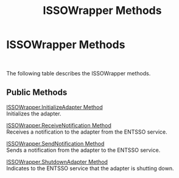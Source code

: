 ﻿---
title: ISSOWrapper Methods
TOCTitle: ISSOWrapper Methods
ms:assetid: feca8f56-02ea-46cc-8dd8-3a43958e7329
ms:mtpsurl: https://msdn.microsoft.com/library/Aa705799(v=BTS.80)
ms:contentKeyID: 51533811
ms.date: 08/30/2017
mtps_version: v=BTS.80
---

# ISSOWrapper Methods

 

The following table describes the ISSOWrapper methods.

## Public Methods

[ISSOWrapper.InitializeAdapter Method](issowrapper-initializeadapter-method.md)  
Initializes the adapter.

[ISSOWrapper.ReceiveNotification Method](issowrapper-receivenotification-method.md)  
Receives a notification to the adapter from the ENTSSO service.

[ISSOWrapper.SendNotification Method](issowrapper-sendnotification-method.md)  
Sends a notification from the adapter to the ENTSSO service.

[ISSOWrapper.ShutdownAdapter Method](issowrapper-shutdownadapter-method.md)  
Indicates to the ENTSSO service that the adapter is shutting down.

